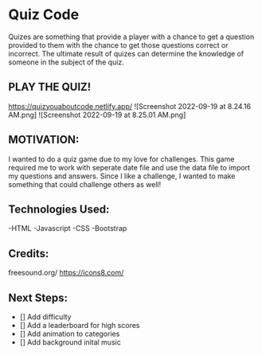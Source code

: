 # Quiz Code
Quizes are something that provide a player with a chance to get a question provided to them with the chance to get those questions correct or incorrect. The ultimate result of quizes can determine the knowledge of someone in the subject of the quiz.


## PLAY THE QUIZ!
https://quizyouaboutcode.netlify.app/
![Screenshot 2022-09-19 at 8.24.16 AM.png]
![Screenshot 2022-09-19 at 8.25.01 AM.png]

## MOTIVATION:

I wanted to do a quiz game due to my love for challenges. This game required me to work with seperate date file and use the data file to import my questions and answers. Since I like a challenge, I wanted to make something that could challenge others as well!

## Technologies Used:
-HTML
-Javascript
-CSS
-Bootstrap

## Credits: 
freesound.org/
https://icons8.com/

## Next Steps:
- [] Add difficulty 
- [] Add a leaderboard for high scores
- [] Add animation to categories
- [] Add background inital music



